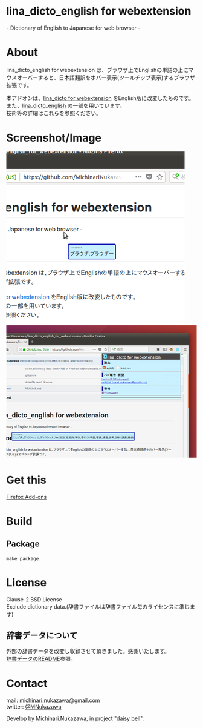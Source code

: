 lina\_dicto\_english for webextension
====
\- Dictionary of English to Japanese for web browser -  

# About
lina\_dicto\_english for webextension は、ブラウザ上でEnglishの単語の上にマウスオーバーすると、日本語翻訳をホバー表示(ツールチップ表示)するブラウザ拡張です。  

本アドオンは、[lina\_dicto for webextension](https://github.com/MichinariNukazawa/lina_dicto_for_webextension) をEnglish版に改変したものです。  
また、[lina\_dicto\_english](https://github.com/MichinariNukazawa/lina_dicto_english) の一部を用いています。  
技術等の詳細はこれらを参照ください。  

# Screenshot/Image
![lina\_dicto\_english for webextension hover](document/image/20180122_hover.png)  
![lina\_dicto\_english for webextension](document/image/lina_dicto_english_for_webextension.png)  

# Get this
[Firefox Add-ons](https://addons.mozilla.org/ja/firefox/addon/lina_dicto_english_for_webexte/)  


# Build
## Package
`make package`  

# License
Clause-2 BSD License  
Exclude dictionary data.(辞書ファイルは辞書ファイル毎のライセンスに準じます)  

## 辞書データについて
外部の辞書データを改変し収録させて頂きました。感謝いたします。  
[辞書データのREADME](dictionary/english/README.md)参照。  

# Contact
mail: [michinari.nukazawa@gmail.com](mailto:michinari.nukazawa@gmail.com)  
twitter: [@MNukazawa](https://twitter.com/MNukazawa)  

Develop by Michinari.Nukazawa, in project "[daisy bell](https://daisy-bell.booth.pm/)".  

